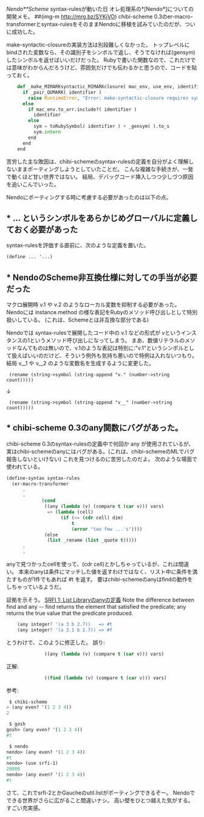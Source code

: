 *Nendo**Scheme* syntax-rulesが動いた日
オレ処理系の*[Nendo*]についての開発メモ。
 ##(img-m http://mrg.bz/SYKjVO)
chibi-scheme 0.3のer-macro-transformerとsyntax-rulesをそのままNendoに移植を試みていたのだが、ついに成功した。

make-syntactic-closureの実装方法は別段難しくなかった。
トップレベルにbindされた変数なら、その識別子をシンボルで返し、そうでなければ(gensym)したシンボルを返せばいいだけだった。
Rubyで書いた関数なので、これだけでは意味がわからんだろうけど、雰囲気だけでも伝わるかと思うので、コードを貼っておく。
```python
    def _make_MIMARKsyntactic_MIMARKclosure( mac_env, use_env, identifier )
      if _pair_QUMARK( identifier )
        raise RuntimeError, "Error: make-syntactic-closure requires symbol only..."
      else
        if mac_env.to_arr.include?( identifier )
          identifier
        else
          sym = toRubySymbol( identifier ) + _gensym( ).to_s
          sym.intern
        end
      end
    end
```

苦労した主な敗因は、chibi-schemeのsyntax-rulesの定義を自分がよく理解しないままポーティングしようとしていたことだ。
こんな複雑な手続きが、一発で動くほど甘い世界ではない。
結局、デバッグコード挿入しつつ少しづつ原因を追いこんでいった。

Nendoにポーティングする時に考慮する必要があったのは以下の点。

## * ... というシンボルをあらかじめグローバルに定義しておく必要があった
syntax-rulesを評価する直前に、次のような定義を置いた。
```lisp
(define ... '...)
```

## * NendoのScheme非互換仕様に対しての手当が必要だった
マクロ展開時 v.1 や v.2 のようなローカル変数を抑制する必要があった。
Nendoには instance.method の様な表記をRubyのメソッド呼び出しとして特別扱いしている。
(これは、Schemeとは非互換な部分である)

Nendoでは syntax-rulesで展開したコード中の v.1 などの形式が vというインスタンスの1というメソッド呼び出しになってしまう。
まあ、数値リテラルのメソッドなんてものは無いので、v.1のような表記は特別に:"v.1"というシンボルとして扱えばいいのだけど、そういう例外も気持ち悪いので特例は入れないつもり。
結局 v__1 や v__2 のような変数名を生成するように変更した。
```
 (rename (string->symbol (string-append "v." (number->string count)))))
```
↓
```
 (rename (string->symbol (string-append "v__" (number->string count)))))
```

## * chibi-scheme 0.3のany関数にバグがあった。
chibi-scheme 0.3のsyntax-rulesの定義中で何回か any が使用されているが、実はchibi-schemeのanyにはバグがある。(これは、chibi-schemeのMLでバグ報告しないといけない)
これを見つけるのに苦労したのだよ。
次のような場面で使われている。
```lisp
(define-syntax syntax-rules
  (er-macro-transformer
      .
      .
             (cond
              ((any (lambda (v) (compare t (car v))) vars)
               => (lambda (cell)
                    (if (<= (cdr cell) dim)
                        t
                        (error "too few ...'s"))))
              (else
               (list _rename (list _quote t)))))
      .
      .
```
anyで見つかったcellを使って、(cdr cell)とかしちゃっているが、これは間違い。
本来のanyは条件にマッチした値を返すわけではなく、リスト中に条件を満たすものが1件でもあれば #t を返す。
要はchibi-schemeのanyはfindの動作をしちゃっているようだ。

証拠を示そう。
[SRFI 1: List Libraryのanyの定義](http://srfi.schemers.org/srfi-1/srfi-1.html#any)
    Note the difference between find and any -- find returns the
    element that satisfied the predicate; any returns the true value
    that the predicate produced.
```javascript
    (any integer? '(a 3 b 2.7))   => #t
    (any integer? '(a 3.1 b 2.7)) => #f
```

とうわけで、このように修正した。
 誤り:
```lisp
              ((any (lambda (v) (compare t (car v))) vars)
```
 正解:
```lisp
              ((find (lambda (v) (compare t (car v))) vars)
```

参考:
```lisp
 $ chibi-scheme
> (any even? '(1 2 3 4))
2

 $ gosh
gosh> (any even? '(1 2 3 4))
#t

 $ nendo
nendo> (any even? '(1 2 3 4))
#t
nendo> (use srfi-1)
20000
nendo> (any even? '(1 2 3 4))
#t
```

さて、これでsrfi-2とかGaucheのutil.listがポーティングできるぞー。
Nendoでできる世界がさらに広がること間違いナシ。
高い壁をひとつ越えた気がする。すごい充実感。
